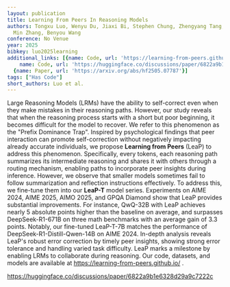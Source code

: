 ```yaml
---
layout: publication
title: Learning From Peers In Reasoning Models
authors: Tongxu Luo, Wenyu Du, Jiaxi Bi, Stephen Chung, Zhengyang Tang, Hao Yang,
  Min Zhang, Benyou Wang
conference: No Venue
year: 2025
bibkey: luo2025learning
additional_links: [{name: Code, url: 'https://learning-from-peers.github.io/'}, {
    name: Code, url: 'https://huggingface.co/discussions/paper/6822a9b1e6328d29a9c7222c'},
  {name: Paper, url: 'https://arxiv.org/abs/hf2505.07787'}]
tags: ["Has Code"]
short_authors: Luo et al.
---
```

Large Reasoning Models (LRMs) have the ability to self-correct even when they make mistakes in their reasoning paths. However, our study reveals that when the reasoning process starts with a short but poor beginning, it becomes difficult for the model to recover. We refer to this phenomenon as the "Prefix Dominance Trap". Inspired by psychological findings that peer interaction can promote self-correction without negatively impacting already accurate individuals, we propose **Learning from Peers** (LeaP) to address this phenomenon. Specifically, every tokens, each reasoning path summarizes its intermediate reasoning and shares it with others through a routing mechanism, enabling paths to incorporate peer insights during inference. However, we observe that smaller models sometimes fail to follow summarization and reflection instructions effectively. To address this, we fine-tune them into our **LeaP-T** model series. Experiments on AIME 2024, AIME 2025, AIMO 2025, and GPQA Diamond show that LeaP provides substantial improvements. For instance, QwQ-32B with LeaP achieves nearly 5 absolute points higher than the baseline on average, and surpasses DeepSeek-R1-671B on three math benchmarks with an average gain of 3.3 points. Notably, our fine-tuned LeaP-T-7B matches the performance of DeepSeek-R1-Distill-Qwen-14B on AIME 2024. In-depth analysis reveals LeaP's robust error correction by timely peer insights, showing strong error tolerance and handling varied task difficulty. LeaP marks a milestone by enabling LRMs to collaborate during reasoning. Our code, datasets, and models are available at https://learning-from-peers.github.io/ .

https://huggingface.co/discussions/paper/6822a9b1e6328d29a9c7222c